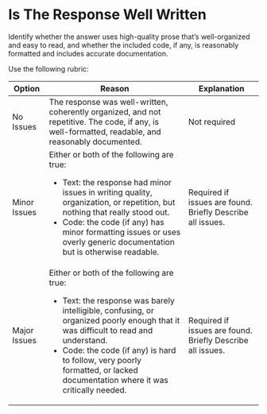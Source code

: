 # Is The Response Well Written

Identify whether the answer uses high-quality prose that’s well-organized and easy to read, and whether the included code, if any, is reasonably formatted and includes accurate documentation.

Use the following rubric:

| Option     | Reason                                                                                                                                                               | Explanation            |
|------------|----------------------------------------------------------------------------------------------------------------------------------------------------------------------|------------------------|
| No Issues  | The response was well-written, coherently organized, and not repetitive. The code, if any, is well-formatted, readable, and reasonably documented.                     | Not required           |
| Minor Issues | Either or both of the following are true: <ul><li>Text: the response had minor issues in writing quality, organization, or repetition, but nothing that really stood out.</li><li>Code: the code (if any) has minor formatting issues or uses overly generic documentation but is otherwise readable.</li></ul> | Required if issues are found. Briefly Describe all issues. |
| Major Issues | Either or both of the following are true: <ul><li>Text: the response was barely intelligible, confusing, or organized poorly enough that it was difficult to read and understand.</li><li>Code: the code (if any) is hard to follow, very poorly formatted, or lacked documentation where it was critically needed.</li></ul> | Required if issues are found. Briefly Describe all issues. |
